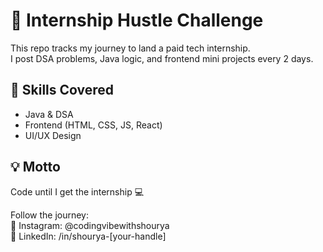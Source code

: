# 🚀 Internship Hustle Challenge

This repo tracks my journey to land a paid tech internship.  
I post DSA problems, Java logic, and frontend mini projects every 2 days.

## 🔧 Skills Covered
- Java & DSA
- Frontend (HTML, CSS, JS, React)
- UI/UX Design

## 💡 Motto
Code until I get the internship 💻

Follow the journey:  
📸 Instagram: @codingvibewithshourya  
💼 LinkedIn: /in/shourya-[your-handle]
